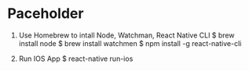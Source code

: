 # Paceholder

1. Use Homebrew to intall Node, Watchman, React Native CLI
$ brew install node
$ brew install watchmen
$ npm install -g react-native-cli

2. Run IOS App
$ react-native run-ios